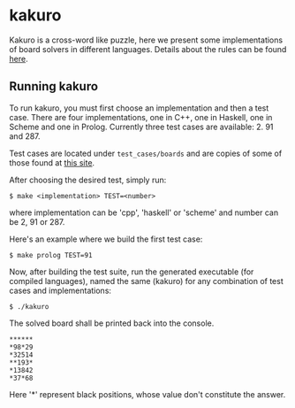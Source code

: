 # kakuro

Kakuro is a cross-word like puzzle, here we present some implementations of board solvers in different languages. Details about the rules can be found [here](https://www.conceptispuzzles.com/index.aspx?uri=puzzle/kakuro/rules).

## Running kakuro

To run kakuro, you must first choose an implementation and then a test case. There are four implementations, one in C++, one in Haskell, one in Scheme and one in Prolog. Currently three test cases are available: 2. 91 and 287.

Test cases are located under `test_cases/boards` and are copies of some of those found at [this site](https://www.janko.at/Raetsel/Kakuro/index.htm).

After choosing the desired test, simply run:

```
$ make <implementation> TEST=<number> 
```

where implementation can be 'cpp', 'haskell' or 'scheme' and number can be 2, 91 or 287.

Here's an example where we build the first test case:

```
$ make prolog TEST=91
```

Now, after building the test suite, run the generated executable (for compiled languages), named the same (kakuro) for any combination of test cases and implementations:

```
$ ./kakuro
```

The solved board shall be printed back into the console.

```
******
*98*29
*32514
**193*
*13842
*37*68
```

Here '*' represent black positions, whose value don't constitute the answer.
